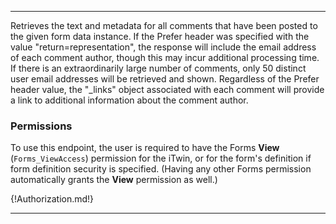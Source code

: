 ---

Retrieves the text and metadata for all comments that have been posted to the given form data instance. If the Prefer header was specified with the value "return=representation", the response will include the email address of each comment author, though this may incur additional processing time.  If there is an extraordinarily large number of comments, only 50 distinct user email addresses will be retrieved and shown. Regardless of the Prefer header value, the "_links" object associated with each comment will provide a link to additional information about the comment author.

### Permissions

To use this endpoint, the user is required to have the Forms **View** (`Forms_ViewAccess`) permission for the iTwin, or for the form's definition if form definition security is specified. (Having any other Forms permission automatically grants the **View** permission as well.)

{!Authorization.md!}

---